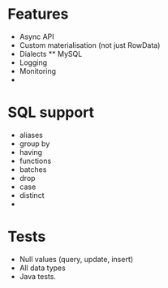 # Features

* Async API
* Custom materialisation (not just RowData)
* Dialects
** MySQL
* Logging
* Monitoring
*

# SQL support

* aliases
* group by
* having
* functions
* batches
* drop
* case
* distinct
*

# Tests

* Null values (query, update, insert)
* All data types
* Java tests.
